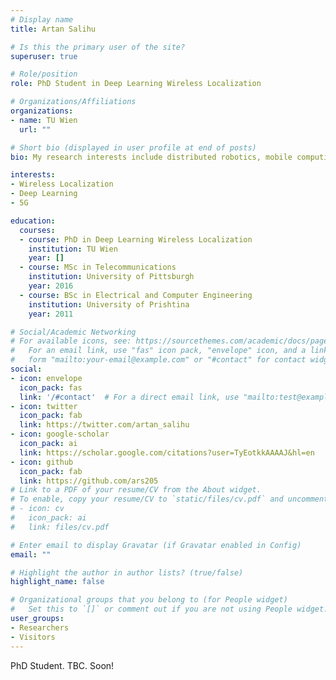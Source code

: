 ```yaml
---
# Display name
title: Artan Salihu

# Is this the primary user of the site?
superuser: true

# Role/position
role: PhD Student in Deep Learning Wireless Localization

# Organizations/Affiliations
organizations:
- name: TU Wien
  url: ""

# Short bio (displayed in user profile at end of posts)
bio: My research interests include distributed robotics, mobile computing and programmable matter.

interests:
- Wireless Localization
- Deep Learning
- 5G

education:
  courses:
  - course: PhD in Deep Learning Wireless Localization
    institution: TU Wien
    year: []
  - course: MSc in Telecommunications
    institution: University of Pittsburgh
    year: 2016
  - course: BSc in Electrical and Computer Engineering
    institution: University of Prishtina
    year: 2011

# Social/Academic Networking
# For available icons, see: https://sourcethemes.com/academic/docs/page-builder/#icons
#   For an email link, use "fas" icon pack, "envelope" icon, and a link in the
#   form "mailto:your-email@example.com" or "#contact" for contact widget.
social:
- icon: envelope
  icon_pack: fas
  link: '/#contact'  # For a direct email link, use "mailto:test@example.org".
- icon: twitter
  icon_pack: fab
  link: https://twitter.com/artan_salihu
- icon: google-scholar
  icon_pack: ai
  link: https://scholar.google.com/citations?user=TyEotkkAAAAJ&hl=en
- icon: github
  icon_pack: fab
  link: https://github.com/ars205
# Link to a PDF of your resume/CV from the About widget.
# To enable, copy your resume/CV to `static/files/cv.pdf` and uncomment the lines below.
# - icon: cv
#   icon_pack: ai
#   link: files/cv.pdf

# Enter email to display Gravatar (if Gravatar enabled in Config)
email: ""

# Highlight the author in author lists? (true/false)
highlight_name: false

# Organizational groups that you belong to (for People widget)
#   Set this to `[]` or comment out if you are not using People widget.
user_groups:
- Researchers
- Visitors
---
```


PhD Student. TBC. Soon!